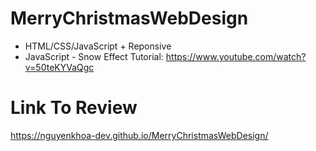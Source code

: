 # MerryChristmasWebDesign
- HTML/CSS/JavaScript + Reponsive
- JavaScript - Snow Effect Tutorial: https://www.youtube.com/watch?v=50teKYVaQgc
# Link To Review
https://nguyenkhoa-dev.github.io/MerryChristmasWebDesign/
